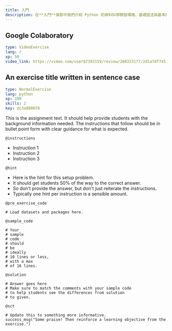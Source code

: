 ```yaml
---
title: 入門
description: 在**入門**章節中我們介紹 Python 的資料科學開發環境、基礎語法與基本的變數型別，透過本章節的說明與互動練習，您將暸解 Google Colaboratory、Anaconda、Jupyter Notebook/Lab、賦值、註解、數值、文字與布林。
---
```


## Google Colaboratory

```yaml
type: VideoExercise 
lang: r
xp: 50 
video_link: https://vimeo.com/user87393159/review/280333177/2d1a7df745
```

## An exercise title written in sentence case

```yaml
type: NormalExercise
lang: python
xp: 100
skills: 2
key: dc3a808078
```

This is the assignment text. It should help provide students with the background information needed.
The instructions that follow should be in bullet point form with clear guidance for what is expected.

`@instructions`
- Instruction 1
- Instruction 2
- Instruction 3

`@hint`
- Here is the hint for this setup problem. 
- It should get students 50% of the way to the correct answer.
- So don't provide the answer, but don't just reiterate the instructions.
- Typically one hint per instruction is a sensible amount.

`@pre_exercise_code`

```{python}
# Load datasets and packages here.
```

`@sample_code`

```{python}
# Your
# sample
# code
# should
# be
# ideally
# 10 lines or less,
# with a max
# of 16 lines.
```

`@solution`

```{python}
# Answer goes here
# Make sure to match the comments with your sample code
# to help students see the differences from solution
# to given.
```

`@sct`

```{python}
# Update this to something more informative.
success_msg("Some praise! Then reinforce a learning objective from the exercise.")
```
